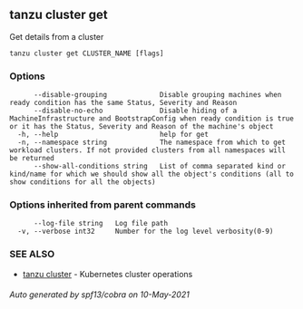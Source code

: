 ## tanzu cluster get

Get details from a cluster

```
tanzu cluster get CLUSTER_NAME [flags]
```

### Options

```
      --disable-grouping             Disable grouping machines when ready condition has the same Status, Severity and Reason
      --disable-no-echo              Disable hiding of a MachineInfrastructure and BootstrapConfig when ready condition is true or it has the Status, Severity and Reason of the machine's object
  -h, --help                         help for get
  -n, --namespace string             The namespace from which to get workload clusters. If not provided clusters from all namespaces will be returned
      --show-all-conditions string   List of comma separated kind or kind/name for which we should show all the object's conditions (all to show conditions for all the objects)
```

### Options inherited from parent commands

```
      --log-file string   Log file path
  -v, --verbose int32     Number for the log level verbosity(0-9)
```

### SEE ALSO

* [tanzu cluster](tanzu_cluster.md)	 - Kubernetes cluster operations

###### Auto generated by spf13/cobra on 10-May-2021

